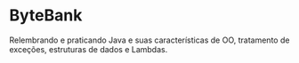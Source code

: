 # ByteBank

Relembrando e praticando Java e suas características de OO, tratamento de exceções, estruturas de dados e Lambdas.